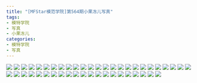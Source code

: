 ```yaml
---
title: "[MFStar模范学院]第564期小果冻儿写真"
tags: 
- 模特学院
- 写真
- 小果冻儿
categories:
- 模特学院
- 写真
---
```


![](https://img.ilovese.xyz/1734707105112.webp)
![](https://img.ilovese.xyz/1734707106822.webp)
![](https://img.ilovese.xyz/1734707109019.webp)
![](https://img.ilovese.xyz/1734707110387.webp)
![](https://img.ilovese.xyz/1734707111910.webp)
![](https://img.ilovese.xyz/1734707113483.webp)
![](https://img.ilovese.xyz/1734707114948.webp)
![](https://img.ilovese.xyz/1734707116290.webp)
![](https://img.ilovese.xyz/1734707117811.webp)
![](https://img.ilovese.xyz/1734707119726.webp)
![](https://img.ilovese.xyz/1734707121564.webp)
![](https://img.ilovese.xyz/1734707123763.webp)
![](https://img.ilovese.xyz/1734707125186.webp)
![](https://img.ilovese.xyz/1734707126864.webp)
![](https://img.ilovese.xyz/1734707128757.webp)
![](https://img.ilovese.xyz/1734707129982.webp)
![](https://img.ilovese.xyz/1734707131240.webp)
![](https://img.ilovese.xyz/1734707133180.webp)
![](https://img.ilovese.xyz/1734707134996.webp)
![](https://img.ilovese.xyz/1734707136593.webp)
![](https://img.ilovese.xyz/1734707138400.webp)
![](https://img.ilovese.xyz/1734707140285.webp)
![](https://img.ilovese.xyz/1734707141689.webp)
![](https://img.ilovese.xyz/1734707143092.webp)
![](https://img.ilovese.xyz/1734707144699.webp)
![](https://img.ilovese.xyz/1734707146434.webp)
![](https://img.ilovese.xyz/1734707148257.webp)
![](https://img.ilovese.xyz/1734707149661.webp)
![](https://img.ilovese.xyz/1734707151477.webp)
![](https://img.ilovese.xyz/1734707153309.webp)
![](https://img.ilovese.xyz/1734707155267.webp)
![](https://img.ilovese.xyz/1734707157198.webp)
![](https://img.ilovese.xyz/1734707158636.webp)
![](https://img.ilovese.xyz/1734707160785.webp)
![](https://img.ilovese.xyz/1734707162581.webp)
![](https://img.ilovese.xyz/1734707164581.webp)
![](https://img.ilovese.xyz/1734707166513.webp)
![](https://img.ilovese.xyz/1734707167981.webp)
![](https://img.ilovese.xyz/1734707169833.webp)
![](https://img.ilovese.xyz/1734707171089.webp)
![](https://img.ilovese.xyz/1734707172888.webp)
![](https://img.ilovese.xyz/1734707174393.webp)
![](https://img.ilovese.xyz/1734707175705.webp)
![](https://img.ilovese.xyz/1734707176955.webp)
![](https://img.ilovese.xyz/1734707178711.webp)
![](https://img.ilovese.xyz/1734707180306.webp)
